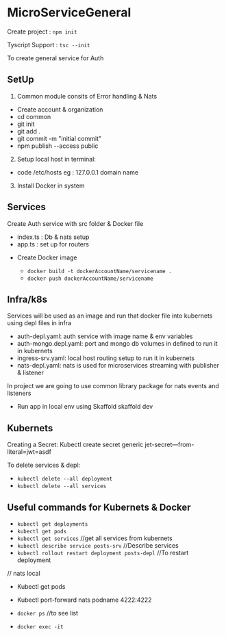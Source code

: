 # MicroServiceGeneral

Create project : `npm init` 

Tyscript Support :  `tsc --init`

To create general service for Auth 

## SetUp
1) Common module consits of Error handling & Nats

* Create account & organization
* cd common
* git init
* git add .
* git commit -m "initial commit"
* npm publish --access public

2) Setup local host in terminal: 
* code /etc/hosts 
  eg : 127.0.0.1 domain name

3) Install Docker in system

## Services

 Create Auth service with src folder & Docker file

  - index.ts : Db & nats setup 
  - app.ts : set up for routers

* Create Docker image 

  - `docker build -t dockerAccountName/servicename .`
  - `docker push dockerAccountName/servicename`

## Infra/k8s

  Services will be used as an image and run that docker file into kubernets using depl files in infra
  - auth-depl.yaml: auth service with image name & env variables
  - auth-mongo.depl.yaml: port and mongo db volumes in defined to run it in kubernets
  - ingress-srv.yaml: local host routing setup to run it in kubernets
  - nats-depl.yaml: nats is used for microservices streaming with publisher & listener

  In project we are going to use common library package for nats events and listeners

* Run app in local env using Skaffold
  skaffold dev  

## Kubernets

Creating a Secret: Kubectl create secret generic jet-secret—from-literal=jwt=asdf

To delete services & depl:
* `kubectl delete --all deployment`
* `kubectl delete --all services`

## Useful commands for Kubernets & Docker

* `kubectl get deployments`
* `kubectl get pods`
* `kubectl get services`  //get all services from kubernets
* `kubectl describe service posts-srv` //Describe services
* `kubectl rollout restart deployment posts-depl` //To restart deployment

// nats local
* Kubectl get pods
* Kubectl port-forward nats podname 4222:4222

* `docker ps` //to see list 
* `docker exec -it` 
